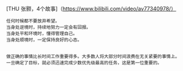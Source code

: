 [THU 张颢，4个故事]（https://www.bilibili.com/video/av77340978/）   
```
任何时候都不要放弃希望。   
当身处逆境时，持续地努力一定会有回报。   
当身处平和环境时，懂得管理自己。   
当身处顺境时，一定保持良好的心态。   


做正确的事情比长时间工作重要得多。大多数人将大部分时间浪费在无关紧要的事情上。    
一旦确定了目标，就必须迅速完成少数优先级最高的任务，这是第一位重要的。
```
